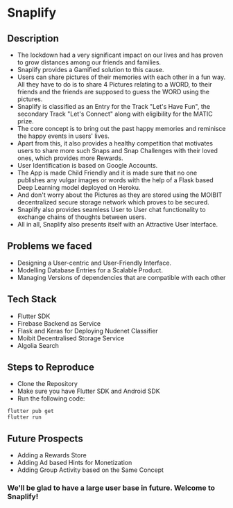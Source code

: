 # Snaplify

## Description 
- The lockdown had a very significant impact on our lives and has proven to grow distances among our friends and families.
- Snaplify provides a Gamified solution to this cause.
- Users can share pictures of their memories with each other in a fun way. All they have to do is to share 4 Pictures relating to a WORD, to their friends and the friends are supposed to guess the WORD using the pictures.
- Snaplify is classified as an Entry for the Track "Let's Have Fun", the secondary Track "Let's Connect" along with eligibility for the MATIC prize.
- The core concept is to bring out the past happy memories and reminisce the happy events in users' lives.
- Apart from this, it also provides a healthy competition that motivates users to share more such Snaps and Snap Challenges with their loved ones, which provides more Rewards.
- User Identification is based on Google Accounts.
- The App is made Child Friendly and it is made sure that no one publishes any vulgar images or words with the help of a Flask based Deep Learning model deployed on Heroku.
- And don't worry about the Pictures as they are stored using the MOIBIT decentralized secure storage network which proves to be secured.
- Snaplify also provides seamless User to User chat functionality to exchange chains of thoughts between users.
- All in all, Snaplify also presents itself with an Attractive User Interface.

## Problems we faced 
- Designing a User-centric and User-Friendly Interface.
- Modelling Database Entries for a Scalable Product.
- Managing Versions of dependencies that are compatible with each other

## Tech Stack
- Flutter SDK
- Firebase Backend as Service
- Flask and Keras for Deploying Nudenet Classifier
- Moibit Decentralised Storage Service
- Algolia Search

## Steps to Reproduce
- Clone the Repository
- Make sure you have Flutter SDK and Android SDK
- Run the following code:
```
flutter pub get
flutter run
```

## Future Prospects
- Adding a Rewards Store
- Adding Ad based Hints for Monetization
- Adding Group Activity based on the Same Concept


### We'll be glad to have a large user base in future. Welcome to Snaplify!
